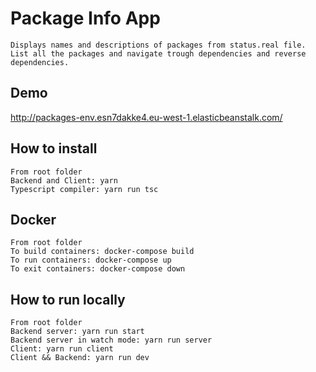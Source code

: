 # Package Info App
    Displays names and descriptions of packages from status.real file.
    List all the packages and navigate trough dependencies and reverse dependencies.
## Demo
   http://packages-env.esn7dakke4.eu-west-1.elasticbeanstalk.com/
## How to install
    From root folder
    Backend and Client: yarn
    Typescript compiler: yarn run tsc
## Docker
    From root folder
    To build containers: docker-compose build
    To run containers: docker-compose up
    To exit containers: docker-compose down
## How to run locally
    From root folder
    Backend server: yarn run start
    Backend server in watch mode: yarn run server
    Client: yarn run client
    Client && Backend: yarn run dev 